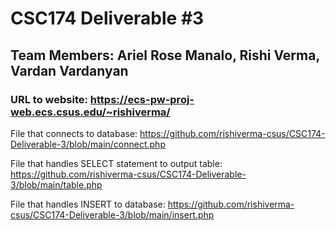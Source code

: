 # CSC174 Deliverable #3

## Team Members: Ariel Rose Manalo, Rishi Verma, Vardan Vardanyan

### URL to website: https://ecs-pw-proj-web.ecs.csus.edu/~rishiverma/

File that connects to database: 
https://github.com/rishiverma-csus/CSC174-Deliverable-3/blob/main/connect.php

File that handles SELECT statement to output table: 
https://github.com/rishiverma-csus/CSC174-Deliverable-3/blob/main/table.php

File that handles INSERT to database: 
https://github.com/rishiverma-csus/CSC174-Deliverable-3/blob/main/insert.php
